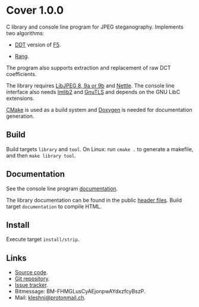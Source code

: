Cover 1.0.0
===========

C library and console line program for JPEG steganography. Implements two algorithms:

- [DDT](https://github.com/desudesutalk/desudesutalk) version of [F5](https://code.google.com/p/f5-steganography/).

- [Rang](Rang%20specification/index.md).

The program also supports extraction and replacement of raw DCT coefficients.

The library requires [LibJPEG 8, 9a or 9b](http://www.ijg.org/) and [Nettle](http://www.lysator.liu.se/~nisse/nettle/). The console line interface also needs [Imlib2](https://docs.enlightenment.org/api/imlib2/html/index.html) and [GnuTLS](https://gnutls.org/) and depends on the GNU LibC extensions.

[CMake](https://cmake.org/) is used as a build system and [Doxygen](https://www.stack.nl/~dimitri/doxygen/) is needed for documentation generation.

Build
-----

Build targets `library` and `tool`. On Linux: run `cmake .` to generate a makefile, and then `make library tool`.

Documentation
-------------

See the console line program [documentation](tool/Documentation.md).

The library documentation can be found in the public [header files](include). Build target `documentation` to compile HTML.

Install
-------

Execute target `install/strip`.

Links
-----

* [Source code](https://github.com/Kleshni/Cover/archive/master.zip).
* [Git repository](https://github.com/Kleshni/Cover.git).
* [Issue tracker](https://github.com/Kleshni/Cover/issues).
* Bitmessage: BM-FHMGLusCyAEjonpwAYdxzfcyBszP.
* Mail: [kleshni@protonmail.ch](mailto:kleshni@protonmail.ch).
